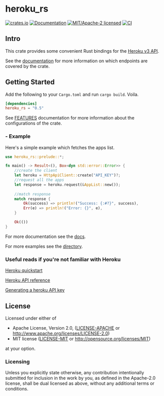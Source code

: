 # heroku_rs

[![crates.io](https://img.shields.io/crates/v/heroku_rs.svg)](https://crates.io/crates/heroku_rs)
[![Documentation](https://docs.rs/heroku_rs/badge.svg)](https://docs.rs/heroku_rs)
[![MIT/Apache-2 licensed](https://img.shields.io/crates/l/heroku_rs.svg)](./LICENSE)
[![CI](https://github.com/bensadiku/heroku_rs/workflows/Heroku/badge.svg)](https://github.com/bensadiku/heroku_rs/actions?query=workflow%3AHerokuCI)

## Intro

This crate provides some convenient Rust bindings for the [Heroku v3 API](https://devcenter.heroku.com/articles/platform-api-reference/).

See the [documentation](https://github.com/bensadiku/heroku_rs/blob/master/docs/ENDPOINTS.md) for more information on which endpoints are covered by the crate.

## Getting Started

Add the following to your `Cargo.toml` and run `cargo build`. Voila.

```toml
[dependencies]
heroku_rs = "0.5"
```

See [FEATURES](/docs/FEATURES.md) documentation for more information about the configurations of the crate.


###  - Example 

Here's a simple example which fetches the apps list.

```rust
use heroku_rs::prelude::*;

fn main() -> Result<(), Box<dyn std::error::Error>> {
    //create the client
    let heroku = HttpApiClient::create("API_KEY")?;
    //request all the apps
    let response = heroku.request(&AppList::new());
    
    //match response
    match response {
        Ok(success) => println!("Success: {:#?}", success),
        Err(e) => println!("Error: {}", e),
    }

    Ok(())
}
```
 For more documentation see the [docs](https://docs.rs/heroku_rs/).

 For more examples see the [directory](https://github.com/bensadiku/heroku_rs/tree/master/examples).


### Useful reads if you're not familiar with Heroku

[Heroku quickstart](https://devcenter.heroku.com/articles/platform-api-quickstart)

[Heroku API reference](https://devcenter.heroku.com/articles/platform-api-reference)

[Generating a heroku API key](https://help.heroku.com/PBGP6IDE/how-should-i-generate-an-api-key-that-allows-me-to-use-the-heroku-platform-api)

## License

Licensed under either of

- Apache License, Version 2.0, ([LICENSE-APACHE](LICENSE-APACHE) or http://www.apache.org/licenses/LICENSE-2.0)
- MIT license ([LICENSE-MIT](LICENSE-MIT) or http://opensource.org/licenses/MIT)

at your option.

### Licensing

Unless you explicitly state otherwise, any contribution intentionally submitted
for inclusion in the work by you, as defined in the Apache-2.0 license, shall be
dual licensed as above, without any additional terms or conditions.

